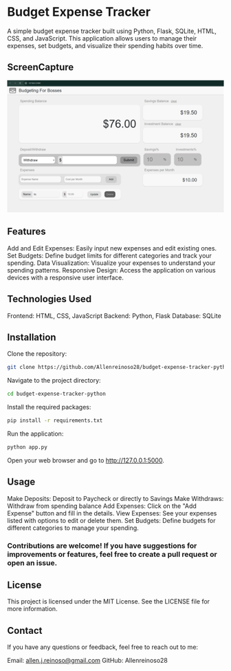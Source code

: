 # Budget Expense Tracker
A simple budget expense tracker built using Python, Flask, SQLite, HTML, CSS, and JavaScript. This application allows users to manage their expenses, set budgets, and visualize their spending habits over time.

## ScreenCapture

<img src="./budgeting-app-SS.PNG" alt="Budgeting Application Sceenshot" width="800" />

## Features
Add and Edit Expenses: Easily input new expenses and edit existing ones.
Set Budgets: Define budget limits for different categories and track your spending.
Data Visualization: Visualize your expenses to understand your spending patterns.
Responsive Design: Access the application on various devices with a responsive user interface.

## Technologies Used
Frontend: HTML, CSS, JavaScript
Backend: Python, Flask
Database: SQLite

## Installation
Clone the repository:

```bash
git clone https://github.com/Allenreinoso28/budget-expense-tracker-python.git
```
Navigate to the project directory:

```bash
cd budget-expense-tracker-python
```
Install the required packages:
```bash
pip install -r requirements.txt
```

Run the application:
```bash
python app.py
```
Open your web browser and go to http://127.0.0.1:5000.

## Usage
Make Deposits: Deposit to Paycheck or directly to Savings
Make Withdraws: Withdraw from spending balance
Add Expenses: Click on the "Add Expense" button and fill in the details.
View Expenses: See your expenses listed with options to edit or delete them.
Set Budgets: Define budgets for different categories to manage your spending.



### Contributions are welcome! If you have suggestions for improvements or features, feel free to create a pull request or open an issue.

## License
This project is licensed under the MIT License. See the LICENSE file for more information.

## Contact
If you have any questions or feedback, feel free to reach out to me:

Email: allen.j.reinoso@gmail.com
GitHub: Allenreinoso28
